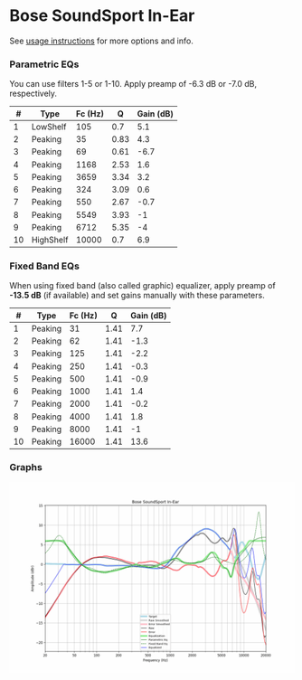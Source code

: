 # Bose SoundSport In-Ear
See [usage instructions](https://github.com/jaakkopasanen/AutoEq#usage) for more options and info.

### Parametric EQs
You can use filters 1-5 or 1-10. Apply preamp of -6.3 dB or -7.0 dB, respectively.

|   # | Type      |   Fc (Hz) |    Q |   Gain (dB) |
|-----|-----------|-----------|------|-------------|
|   1 | LowShelf  |       105 | 0.7  |         5.1 |
|   2 | Peaking   |        35 | 0.83 |         4.3 |
|   3 | Peaking   |        69 | 0.61 |        -6.7 |
|   4 | Peaking   |      1168 | 2.53 |         1.6 |
|   5 | Peaking   |      3659 | 3.34 |         3.2 |
|   6 | Peaking   |       324 | 3.09 |         0.6 |
|   7 | Peaking   |       550 | 2.67 |        -0.7 |
|   8 | Peaking   |      5549 | 3.93 |        -1   |
|   9 | Peaking   |      6712 | 5.35 |        -4   |
|  10 | HighShelf |     10000 | 0.7  |         6.9 |

### Fixed Band EQs
When using fixed band (also called graphic) equalizer, apply preamp of **-13.5 dB** (if available) and set gains manually with these parameters.

|   # | Type    |   Fc (Hz) |    Q |   Gain (dB) |
|-----|---------|-----------|------|-------------|
|   1 | Peaking |        31 | 1.41 |         7.7 |
|   2 | Peaking |        62 | 1.41 |        -1.3 |
|   3 | Peaking |       125 | 1.41 |        -2.2 |
|   4 | Peaking |       250 | 1.41 |        -0.3 |
|   5 | Peaking |       500 | 1.41 |        -0.9 |
|   6 | Peaking |      1000 | 1.41 |         1.4 |
|   7 | Peaking |      2000 | 1.41 |        -0.2 |
|   8 | Peaking |      4000 | 1.41 |         1.8 |
|   9 | Peaking |      8000 | 1.41 |        -1   |
|  10 | Peaking |     16000 | 1.41 |        13.6 |

### Graphs
![](./Bose%20SoundSport%20In-Ear.png)
